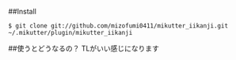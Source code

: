 ##Install
```
$ git clone git://github.com/mizofumi0411/mikutter_iikanji.git ~/.mikutter/plugin/mikutter_iikanji
```

##使うとどうなるの？
TLがいい感じになります